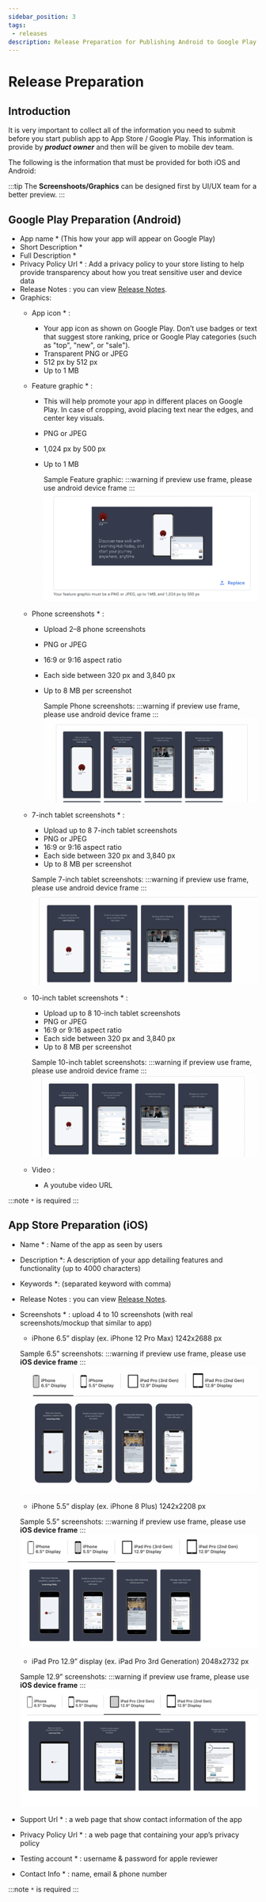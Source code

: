 ```yaml
---
sidebar_position: 3
tags: 
 - releases
description: Release Preparation for Publishing Android to Google Play and iOS to App Store. 
---
```


# Release Preparation
## Introduction
It is very important to collect all of the information you need to submit before you start publish app to App Store / Google Play. This information is provide by ***product owner*** and then will be given to mobile dev team. 

The following is the information that must be provided for both iOS and Android:

:::tip
The **Screenshoots/Graphics** can be designed first by UI/UX team for a better preview.
:::

## Google Play Preparation (Android)
- App name *  (This how your app will appear on Google Play)
- Short Description *
- Full Description * 
- Privacy Policy Url * : Add a privacy policy to your store listing to help provide transparency about how you treat sensitive user and device data
- Release Notes : you can view [Release Notes](./release-notes.md).
- Graphics:
    - App icon * :        
        - Your app icon as shown on Google Play. Don’t use badges or text that suggest store ranking, price or Google Play categories (such as "top", "new", or "sale").
        - Transparent PNG or JPEG
        - 512 px by 512 px
        - Up to 1 MB
    - Feature graphic * :
        - This will help promote your app in different places on Google Play. In case of cropping, avoid placing text near the edges, and center key visuals.
        - PNG or JPEG
        - 1,024 px by 500 px
        - Up to 1 MB
  
          Sample Feature graphic: 
          :::warning
          if preview use frame, please use android device frame
          :::
          ![Sample](./feature-sample.png)
   
    - Phone screenshots * :
        - Upload 2–8 phone screenshots
        - PNG or JPEG
        - 16:9 or 9:16 aspect ratio
        - Each side between 320 px and 3,840 px
        - Up to 8 MB per screenshot

          Sample Phone screenshots:
          :::warning
          if preview use frame, please use android device frame
          :::
          ![Sample](./phone-ss-sample.png)

    - 7-inch tablet screenshots * :
        - Upload up to 8 7-inch tablet screenshots
        - PNG or JPEG
        - 16:9 or 9:16 aspect ratio
        - Each side between 320 px and 3,840 px
        - Up to 8 MB per screenshot

        Sample 7-inch tablet screenshots:
        :::warning
        if preview use frame, please use android device frame
        :::
        ![Sample](./7-tablet-sample.png)

    - 10-inch tablet screenshots * :
        - Upload up to 8 10-inch tablet screenshots
        - PNG or JPEG
        - 16:9 or 9:16 aspect ratio
        - Each side between 320 px and 3,840 px
        - Up to 8 MB per screenshot

        Sample 10-inch tablet screenshots:
        :::warning
        if preview use frame, please use android device frame
        :::
        ![Sample](./10-tablet-sample.png)

    - Video :
        - A youtube video URL 

:::note
`*` is required
:::


## App Store Preparation (iOS)
- Name * : Name of the app as seen by users
- Description *: A description of your app detailing features and functionality (up to 4000 characters)
- Keywords *: (separated keyword with comma)
- Release Notes : you can view [Release Notes](./release-notes.md).
- Screenshots * : upload 4 to 10 screenshots (with real screenshots/mockup that similar to app)
    - iPhone 6.5” display (ex. iPhone 12 Pro Max) 1242x2688 px
  
    Sample 6.5” screenshots:
    :::warning
    if preview use frame, please use **iOS device frame**
    :::
    ![Sample](./6.5-sample.png)

    - iPhone 5.5” display (ex. iPhone 8 Plus) 1242x2208 px

    Sample 5.5” screenshots:
    :::warning
    if preview use frame, please use **iOS device frame**
    :::
    ![Sample](./5.5-sample.png)

    - iPad Pro 12.9” display (ex. iPad Pro 3rd Generation) 2048x2732 px
  
    Sample 12.9” screenshots:
    :::warning
    if preview use frame, please use **iOS device frame**
    :::
    ![Sample](./12.9-sample.png)

- Support Url * : a web page that show contact information of the app
- Privacy Policy Url * : a web page that containing your app’s privacy policy
- Testing account * : username & password for apple reviewer
- Contact Info * : name, email & phone number

:::note
`*` is required
:::
